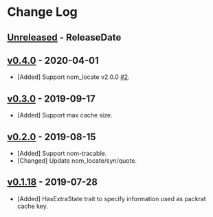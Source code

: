 # Change Log

## [Unreleased](https://github.com/dalance/nom-packrat/compare/v0.4.0...Unreleased) - ReleaseDate

## [v0.4.0](https://github.com/dalance/nom-packrat/compare/v0.3.0...v0.4.0) - 2020-04-01

* [Added] Support nom_locate v2.0.0 [#2](https://github.com/dalance/nom-packrat/pull/2).

## [v0.3.0](https://github.com/dalance/nom-packrat/compare/v0.2.0...v0.3.0) - 2019-09-17

* [Added] Support max cache size.

## [v0.2.0](https://github.com/dalance/nom-packrat/compare/v0.1.18...v0.2.0) - 2019-08-15

* [Added] Support nom-tracable.
* [Changed] Update nom_locate/syn/quote.

## [v0.1.18](https://github.com/dalance/nom-packrat/compare/v0.1.17...v0.1.18) - 2019-07-28

* [Added] HasExtraState trait to specify information used as packrat cache key.
